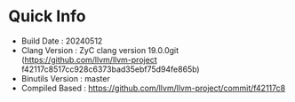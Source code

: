 # Quick Info
* Build Date : 20240512
* Clang Version : ZyC clang version 19.0.0git (https://github.com/llvm/llvm-project f42117c8517cc928c6373bad35ebf75d94fe865b)
* Binutils Version : master
* Compiled Based : https://github.com/llvm/llvm-project/commit/f42117c8

